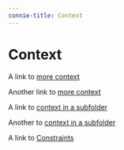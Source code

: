 ```yaml
---
connie-title: Context
---
```


# Context

A link to [more context](more-context.md)

Another link to [more context](./more-context.md)

A link to [context in a subfolder](context-subfolder/more-context-in-a-subfolder.md)

Another to [context in a subfolder](./context-subfolder/more-context-in-a-subfolder.md)

A link to [Constraints](../04-constraints/README.md)